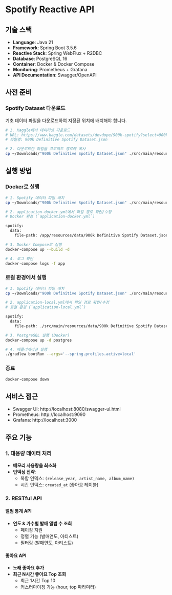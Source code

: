 # Spotify Reactive API

## 기술 스택

- **Language**: Java 21
- **Framework**: Spring Boot 3.5.6
- **Reactive Stack**: Spring WebFlux + R2DBC
- **Database**: PostgreSQL 16
- **Container**: Docker & Docker Compose
- **Monitoring**: Prometheus + Grafana
- **API Documentation**: Swagger/OpenAPI

## 사전 준비

### Spotify Dataset 다운로드

기초 데이터 파일을 다운로드하여 지정된 위치에 배치해야 합니다.

```bash
# 1. Kaggle에서 데이터셋 다운로드
# URL: https://www.kaggle.com/datasets/devdope/900k-spotify?select=900k+Definitive+Spotify+Dataset.json
# 파일명: 900k Definitive Spotify Dataset.json

# 2. 다운로드한 파일을 프로젝트 경로에 복사
cp ~/Downloads/"900k Definitive Spotify Dataset.json" ./src/main/resources/data/
```

## 실행 방법

### Docker로 실행

```bash
# 1. Spotify 데이터 파일 배치
cp ~/Downloads/"900k Definitive Spotify Dataset.json" ./src/main/resources/data/

# 2. application-docker.yml에서 파일 경로 확인/수정
# Docker 환경 (`application-docker.yml`)

spotify:
  data:
    file-path: /app/resources/data/900k Definitive Spotify Dataset.json # 기본값

# 3. Docker Compose로 실행
docker-compose up --build -d

# 4. 로그 확인
docker-compose logs -f app
```

### 로컬 환경에서 실행

```bash
# 1. Spotify 데이터 파일 배치
cp ~/Downloads/"900k Definitive Spotify Dataset.json" ./src/main/resources/data/

# 2. application-local.yml에서 파일 경로 확인/수정
# 로컬 환경 (`application-local.yml`)

spotify:
  data:
    file-path: ./src/main/resources/data/900k Definitive Spotify Dataset.json # 기본값

# 3. PostgreSQL 실행 (Docker)
docker-compose up -d postgres

# 4. 애플리케이션 실행
./gradlew bootRun --args='--spring.profiles.active=local'
```

### 종료

```bash
docker-compose down
```

## 서비스 접근

- Swagger UI: http://localhost:8080/swagger-ui.html
- Prometheus: http://localhost:9090
- Grafana: http://localhost:3000

## 주요 기능

### 1. 대용량 데이터 처리

- **메모리 사용량을 최소화**
- **인덱싱 전략**:
  - 복합 인덱스: `(release_year, artist_name, album_name)`
  - 시간 인덱스: `created_at` (좋아요 테이블)

### 2. RESTful API

#### 앨범 통계 API

- **연도 & 가수별 발매 앨범 수 조회**
  - 페이징 지원
  - 정렬 기능 (발매연도, 아티스트)
  - 필터링 (발매연도, 아티스트)

#### 좋아요 API

- **노래 좋아요 추가**
- **최근 N시간 좋아요 Top 조회**
  - 최근 1시간 Top 10
  - 커스터마이징 가능 (hour, top 파라미터)

